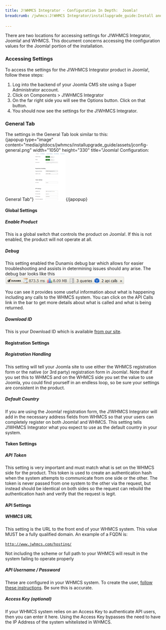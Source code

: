 ```yaml
---
title: J!WHMCS Integrator - Configuration In Depth:  Joomla!
breadcrumb: /jwhmcs:J!WHMCS Integrator/installupgrade_guide:Install and Upgrade Guide/configjoomla:Configuration In Depth:  Joomla!/

---
```


There are two locations for accessing settings for J!WHMCS Integrator, Joomla! and WHMCS.  This document concerns accessing the configuration values for the Joomla! portion of the installation.

### Accessing Settings

To access the settings for the J!WHMCS Integrator product in Joomla!, follow these steps:

1. Log into the backend of your Joomla CMS site using a Super Administrator account.
2. Click on Components > J!WHMCS Integrator
3. On the far right side you will see the Options button.  Click on that button.
4. You should now see the settings for the J!WHMCS Integrator.

### General Tab

The settings in the General Tab look similar to this: <br />
{japopup type="image" content="media/gitdocs/jwhmcs/installupgrade_guide/assets/jconfig-general.png" width="1050" height="330" title="Joomla! Configuration:  General Tab"}
<img src="assets/jconfig-general.png" width="100px" />{/japopup}

#### Global Settings

##### Enable Product

This is a global switch that controls the product on Joomla!.  If this is not enabled, the product will not operate at all.

##### Debug

This setting enabled the Dunamis debug bar which allows for easier troubleshooting and assists in determining issues should any arise.  The debug bar looks like this <img src="assets/debugbar.png" />

You can see it provides some useful information about what is happening including any calls to the WHMCS system.  You can click on the API Calls link in the bar to get more details about what is called and what is being returned.

##### Download ID

This is your Download ID which is available [from our site](jwhmcs/howtoguides/accessdownloadid.md).

#### Registration Settings

##### Registration Handling

This setting will tell your Joomla site to use either the WHMCS registration form or the native (or 3rd party) registration form in Joomla!.  Note that if you set this to WHMCS and on the WHMCS side you set the value to use Joomla, you could find yourself in an endless loop, so be sure your settings are consistent in the product.

##### Default Country

If you are using the Joomla! registration form, the J!WHMCS Integrator will add in the necessary address fields from WHMCS so that your users can completely register on both Joomla! and WHMCS.  This setting tells J!WHMCS Integrator what you expect to use as the default country in your system.

#### Token Settings

##### API Token

This setting is very important and must match what is set on the WHMCS side for the product.  This token is used to create an authentication hash when the system attempts to communicate from one side or the other.  The token is never passed from one system to the other via the request, but instead should be identical on both sides so the request can rebuild the authentication hash and verify that the request is legit.

#### API Settings

##### WHMCS URL

This setting is the URL to the front end of your WHMCS system.  This value MUST be a fully qualified domain.  An example of a FQDN is:

<code>http://www.jwhmcs.com/hosting/</code>

Not including the scheme or full path to your WHMCS will result in the system failing to operate properly

##### API Username / Password

These are configured in your WHMCS system.  To create the user, [follow these instructions](jwhmcs/howtoguides/createapiuser.md).  Be sure this is accurate.

##### Access Key (optional)

If your WHMCS system relies on an Access Key to authenticate API users, then you can enter it here.  Using the Access Key bypasses the need to have the IP Address of the system whitelisted in WHMCS. 